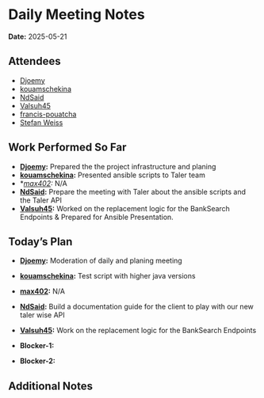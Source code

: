 # 
# # 
# Daily Meeting Notes

**Date:** 2025-05-21

## Attendees
- [Djoemy](https://github.com/Djoemy)
- [kouamschekina](https://github.com/kouamschekina)
- [NdSaid](https://github.com/NdSaid)
- [Valsuh45](https://github.com/Valsuh45)
- [francis-pouatcha](https://github.com/francis-pouatcha)
- [Stefan Weiss](https://github.com/swador)

## Work Performed So Far
- **[Djoemy](https://github.com/Djoemy):** Prepared the the project infrastructure and planing
- **[kouamschekina](https://github.com/kouamschekina):** Presented ansible scripts to Taler team
- **[max402](https://github.com/max402):* N/A
- **[NdSaid](https://github.com/NdSaid):** Prepare the meeting with Taler about the ansible scripts and the Taler API
- **[Valsuh45](https://github.com/Valsuh45):** Worked on the replacement logic for the BankSearch Endpoints & Prepared for Ansible Presentation.

## Today’s Plan
- **[Djoemy](https://github.com/Djoemy):** Moderation of daily and planing meeting
- **[kouamschekina](https://github.com/kouamschekina):** Test script with higher java versions
- **[max402](https://github.com/max402):** N/A
- **[NdSaid](https://github.com/NdSaid):** Build a documentation guide for the client to play with our new taler wise API
- **[Valsuh45](https://github.com/Valsuh45):** Work on the replacement logic for the BankSearch Endpoints

- **Blocker-1:** 

- **Blocker-2:** 

## Additional Notes
